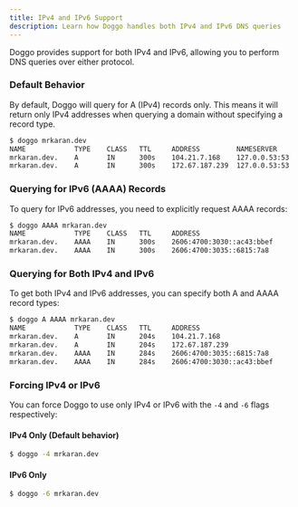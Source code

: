 ```yaml
---
title: IPv4 and IPv6 Support
description: Learn how Doggo handles both IPv4 and IPv6 DNS queries
---
```


Doggo provides support for both IPv4 and IPv6, allowing you to perform DNS queries over either protocol.

### Default Behavior

By default, Doggo will query for A (IPv4) records only. This means it will return only IPv4 addresses when querying a domain without specifying a record type.

```bash
$ doggo mrkaran.dev
NAME            TYPE    CLASS   TTL     ADDRESS         NAMESERVER
mrkaran.dev.    A       IN      300s    104.21.7.168    127.0.0.53:53
mrkaran.dev.    A       IN      300s    172.67.187.239  127.0.0.53:53
```

### Querying for IPv6 (AAAA) Records

To query for IPv6 addresses, you need to explicitly request AAAA records:

```bash
$ doggo AAAA mrkaran.dev
NAME            TYPE    CLASS   TTL     ADDRESS                         NAMESERVER
mrkaran.dev.    AAAA    IN      300s    2606:4700:3030::ac43:bbef       127.0.0.53:53
mrkaran.dev.    AAAA    IN      300s    2606:4700:3035::6815:7a8        127.0.0.53:53
```

### Querying for Both IPv4 and IPv6

To get both IPv4 and IPv6 addresses, you can specify both A and AAAA record types:

```bash
$ doggo A AAAA mrkaran.dev
NAME            TYPE    CLASS   TTL     ADDRESS                         NAMESERVER
mrkaran.dev.    A       IN      204s    104.21.7.168                    127.0.0.53:53
mrkaran.dev.    A       IN      204s    172.67.187.239                  127.0.0.53:53
mrkaran.dev.    AAAA    IN      284s    2606:4700:3035::6815:7a8        127.0.0.53:53
mrkaran.dev.    AAAA    IN      284s    2606:4700:3030::ac43:bbef       127.0.0.53:53
```

### Forcing IPv4 or IPv6

You can force Doggo to use only IPv4 or IPv6 with the `-4` and `-6` flags respectively:

#### IPv4 Only (Default behavior)

```bash
$ doggo -4 mrkaran.dev
```

#### IPv6 Only

```bash
$ doggo -6 mrkaran.dev
```

